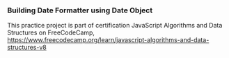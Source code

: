 ### Building Date Formatter using Date Object

This practice project is part of certification JavaScript Algorithms and Data Structures on FreeCodeCamp,
https://www.freecodecamp.org/learn/javascript-algorithms-and-data-structures-v8
